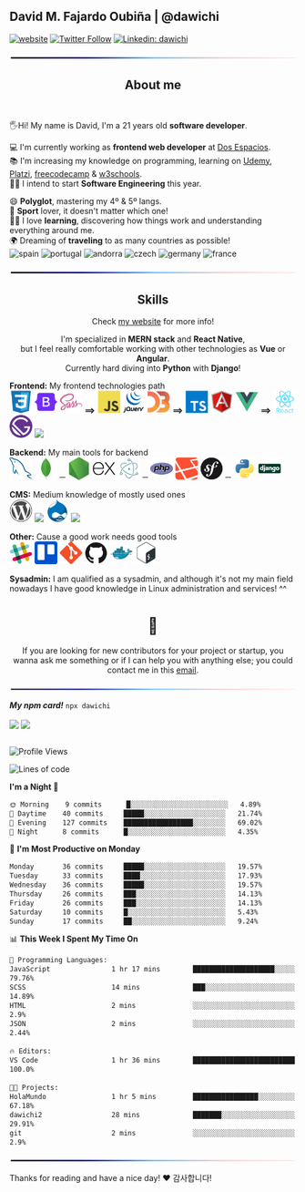 <!--
### ┌────────────────────────────────────────────────────────────
### │	                         INTRO
### └────────────────────────────────────────────────────────────
-->
## David M. Fajardo Oubiña | @dawichi
[![website](https://img.shields.io/badge/Website-46a2f1.svg?&logo=Google-Chrome&logoColor=white&color=blueviolet&link=https://dawichi.dev)](https://dawichi.dev)
[![Twitter Follow](https://img.shields.io/twitter/follow/dawichi_?label=Follow)](https://twitter.com/dawichi_)
[![Linkedin: dawichi](https://img.shields.io/badge/-dawichi-blue?logo=Linkedin&logoColor=white&link=https://www.linkedin.com/in/dawichi/)](https://www.linkedin.com/in/dawichi/)

![----------------------------------------------------](https://github.com/Dawichi/Dawichi/blob/master/.github/hr-colored.png)



<!--
### ┌────────────────────────────────────────────────────────────
### │	                         ABOUT ME
### └────────────────────────────────────────────────────────────
-->
<h2 align='center'>About me</h2>
<br />

🖐Hi! My name is David, I'm a 21 years old **software developer**.
 
💻 I'm currently working as **frontend web developer** at [Dos Espacios][1].  
📚 I'm increasing my knowledge on programming, learning on [Udemy][2], [Platzi][3], [freecodecamp][4] & [w3schools][5].  
👨‍💻 I intend to start **Software Engineering** this year.

😄 <span title="Spanish, Galician, English">**Polyglot**</span>, mastering my <span title="German">4º</span> & <span title="Korean">5º</span> langs.  
🏀 **Sport** lover, it doesn't matter which one!  
👨‍🔬 I love **learning**, discovering how things work and understanding everything around me.  
🌍 Dreaming of **traveling** to as many countries as possible!  
<img alt="spain" src="https://emojipedia-us.s3.dualstack.us-west-1.amazonaws.com/thumbs/120/apple/237/flag-for-spain_1f1ea-1f1f8.png" width="30" />
<img alt="portugal" src="https://emojipedia-us.s3.dualstack.us-west-1.amazonaws.com/thumbs/120/apple/237/flag-for-portugal_1f1f5-1f1f9.png" width="30" />
<img alt="andorra" src="https://emojipedia-us.s3.dualstack.us-west-1.amazonaws.com/thumbs/120/apple/237/flag-for-andorra_1f1e6-1f1e9.png" width="30" />
<img alt="czech" src="https://emojipedia-us.s3.dualstack.us-west-1.amazonaws.com/thumbs/120/apple/237/flag-for-czech-republic_1f1e8-1f1ff.png" width="30" />
<img alt="germany" src="https://emojipedia-us.s3.dualstack.us-west-1.amazonaws.com/thumbs/120/apple/237/flag-for-germany_1f1e9-1f1ea.png" width="30" />
<img alt="france" src="https://emojipedia-us.s3.dualstack.us-west-1.amazonaws.com/thumbs/120/apple/237/flag-for-france_1f1eb-1f1f7.png" width="30" />

![----------------------------------------------------](https://github.com/Dawichi/Dawichi/blob/master/.github/hr-colored.png)



<!--
### ┌────────────────────────────────────────────────────────────
### │	                         SKILLSET
### └────────────────────────────────────────────────────────────
-->
<h2 align='center'>Skills</h2>
<p align='center'>
    Check  <a href='https://dawichi.dev'>my website</a> for more info!
</p>
<p align='center'>
    I'm specialized in <b>MERN stack</b> and <b>React Native</b>, <br/>
    but I feel really comfortable working with other technologies as <b>Vue</b> or<b> Angular</b>.<br/>
    Currently hard diving into <b>Python</b> with <b>Django</b>!
</p>

**Frontend:** My frontend technologies path  
<img width="40" src="https://raw.githubusercontent.com/devicons/devicon/master/icons/css3/css3-original.svg"  />
<img width="40" src="https://raw.githubusercontent.com/devicons/devicon/master/icons/bootstrap/bootstrap-plain.svg"  />
<img width="40" src="https://raw.githubusercontent.com/devicons/devicon/master/icons/sass/sass-original.svg" />
**&xrArr;**
<img width="40" src="https://raw.githubusercontent.com/devicons/devicon/master/icons/javascript/javascript-original.svg"/>
<img width="40" src="https://raw.githubusercontent.com/devicons/devicon/master/icons/jquery/jquery-original-wordmark.svg" />
<img width="40" src="https://raw.githubusercontent.com/devicons/devicon/master/icons/d3js/d3js-original.svg"/>
**&xrArr;**
<img width="40" src="https://raw.githubusercontent.com/devicons/devicon/master/icons/typescript/typescript-original.svg"  />
<img width="40" src="https://raw.githubusercontent.com/devicons/devicon/master/icons/angularjs/angularjs-original.svg" />
<img width="40" src="https://raw.githubusercontent.com/devicons/devicon/master/icons/vuejs/vuejs-original.svg" />
**&xrArr;**
<img width="40" src="https://raw.githubusercontent.com/devicons/devicon/master/icons/react/react-original-wordmark.svg" />
<img width="40" src="https://raw.githubusercontent.com/devicons/devicon/master/icons/gatsby/gatsby-original.svg" />
<img width="40" src="https://img.icons8.com/color/2x/graphql.png" />

**Backend:** My main tools for backend  
<img width="40" src="https://raw.githubusercontent.com/devicons/devicon/master/icons/mysql/mysql-original.svg" />
<img width="40" src="https://raw.githubusercontent.com/devicons/devicon/master/icons/mongodb/mongodb-original.svg" />
**&boxh;**
<img width="40" src="https://raw.githubusercontent.com/devicons/devicon/master/icons/nodejs/nodejs-original.svg" />
<img width="40" src="https://raw.githubusercontent.com/devicons/devicon/master/icons/express/express-original.svg"  />
<img width="40" src="https://raw.githubusercontent.com/devicons/devicon/master/icons/electron/electron-original.svg"  />
**&boxh;**
<img width="40" src="https://raw.githubusercontent.com/devicons/devicon/master/icons/php/php-original.svg" />
<img width="40" src="https://raw.githubusercontent.com/devicons/devicon/master/icons/laravel/laravel-plain.svg" />
<img width="40" src="https://raw.githubusercontent.com/devicons/devicon/master/icons/symfony/symfony-original.svg" />
**&boxh;**
<img width="40" src="https://raw.githubusercontent.com/devicons/devicon/master/icons/python/python-original.svg" />
<img width="40" src="https://raw.githubusercontent.com/devicons/devicon/master/icons/django/django-original.svg" />

**CMS:** Medium knowledge of mostly used ones  
<img width="40" src="https://raw.githubusercontent.com/devicons/devicon/master/icons/wordpress/wordpress-plain.svg" />
<img width="40" src="https://avatars.githubusercontent.com/u/19872173?s=200&v=4" />
<img width="40" src="https://raw.githubusercontent.com/devicons/devicon/master/icons/drupal/drupal-original.svg" />
<img width="40" src="https://www.flaticon.es/svg/static/icons/svg/825/825533.svg" />

**Other:** Cause a good work needs good tools    
<img width="40" src="https://raw.githubusercontent.com/devicons/devicon/master/icons/slack/slack-original.svg" />
<img width="40" src="https://raw.githubusercontent.com/devicons/devicon/master/icons/trello/trello-plain.svg" />
<img width="40" src="https://raw.githubusercontent.com/devicons/devicon/master/icons/git/git-original.svg" />
<img width="40" src="https://raw.githubusercontent.com/devicons/devicon/master/icons/github/github-original.svg" />
<img width="40" src="https://raw.githubusercontent.com/devicons/devicon/master/icons/docker/docker-original.svg" />
<img width="40" src="https://raw.githubusercontent.com/devicons/devicon/master/icons/bash/bash-original.svg" />

**Sysadmin:**
I am qualified as a sysadmin, and although it's not my main field nowadays I have good knowledge in Linux administration and services! ^^



<!--
### ┌────────────────────────────────────────────────────────────
### │	                         CONTACT
### └────────────────────────────────────────────────────────────
-->
<h1 align='center'>📧</h1>
<p align='center'>
    If you are looking for new contributors for your project or startup, you wanna ask me something
    or if I can help you with anything else; you could contact me in this <a href='mailto:davidmf99@gmail.com'>email</a>.
</p>

![----------------------------------------------------](https://github.com/Dawichi/Dawichi/blob/master/.github/hr-colored.png)



<!--
### ┌────────────────────────────────────────────────────────────
### │	                         EXTRA INFO
### └────────────────────────────────────────────────────────────
-->
***My npm card!*** `npx dawichi`
<br/>

<!-- Github Readme Stats - Projects, most used languages and user info -->
<div>
 <img height="165px" align="center" src="https://github-readme-stats.dawichi.vercel.app/api/top-langs/?username=dawichi&layout=compact&theme=tokyonight" />
 <img height="165px" align="center" src="https://github-readme-stats.dawichi.vercel.app/api?username=dawichi&show_icons=true&include_all_commits=true&theme=tokyonight" />
</div><br/>

<!-- Wakatime Stats -->
<!--START_SECTION:waka-->
![Profile Views](http://img.shields.io/badge/Profile%20Views-37-blue)

![Lines of code](https://img.shields.io/badge/From%20Hello%20World%20I%27ve%20Written-231109%20lines%20of%20code-blue)

**I'm a Night 🦉** 

```text
🌞 Morning    9 commits      █░░░░░░░░░░░░░░░░░░░░░░░░   4.89% 
🌆 Daytime    40 commits     █████░░░░░░░░░░░░░░░░░░░░   21.74% 
🌃 Evening    127 commits    █████████████████░░░░░░░░   69.02% 
🌙 Night      8 commits      █░░░░░░░░░░░░░░░░░░░░░░░░   4.35%

```
📅 **I'm Most Productive on Monday** 

```text
Monday       36 commits     █████░░░░░░░░░░░░░░░░░░░░   19.57% 
Tuesday      33 commits     ████░░░░░░░░░░░░░░░░░░░░░   17.93% 
Wednesday    36 commits     █████░░░░░░░░░░░░░░░░░░░░   19.57% 
Thursday     26 commits     ███░░░░░░░░░░░░░░░░░░░░░░   14.13% 
Friday       26 commits     ███░░░░░░░░░░░░░░░░░░░░░░   14.13% 
Saturday     10 commits     █░░░░░░░░░░░░░░░░░░░░░░░░   5.43% 
Sunday       17 commits     ██░░░░░░░░░░░░░░░░░░░░░░░   9.24%

```


📊 **This Week I Spent My Time On** 

```text
💬 Programming Languages: 
JavaScript               1 hr 17 mins        ████████████████████░░░░░   79.76% 
SCSS                     14 mins             ███░░░░░░░░░░░░░░░░░░░░░░   14.89% 
HTML                     2 mins              ░░░░░░░░░░░░░░░░░░░░░░░░░   2.9% 
JSON                     2 mins              ░░░░░░░░░░░░░░░░░░░░░░░░░   2.44%

🔥 Editors: 
VS Code                  1 hr 36 mins        █████████████████████████   100.0%

🐱‍💻 Projects: 
HolaMundo                1 hr 5 mins         ████████████████░░░░░░░░░   67.18% 
dawichi2                 28 mins             ███████░░░░░░░░░░░░░░░░░░   29.91% 
git                      2 mins              ░░░░░░░░░░░░░░░░░░░░░░░░░   2.9%

```


<!--END_SECTION:waka-->

![----------------------------------------------------](https://github.com/Dawichi/Dawichi/blob/master/.github/hr-colored.png)

Thanks for reading and have a nice day!
♥ 감사합니다!






<!-- Links -->
[1]: https://www.dosespacios.com/ "dosespacios.com"
[2]: https://www.udemy.com/ "udemy.com"
[3]: https://platzi.com/ "platzi.com"
[4]: https://www.freecodecamp.org/ "freecodecamp.org"
[5]: https://www.w3schools.com/ "w3schools.com"


<!--
Icons from:
https://devicon.dev/
https://github.com/devicons/devicon/

Stats from:
https://github.com/anuraghazra/github-readme-stats

Wakatime stats from:
https://github.com/anmol098/waka-readme-stats
-->



<!--
**Dawichi/Dawichi** is a ✨ _special_ ✨ repository because its `README.md` (this file) appears on your GitHub profile.

Here are some ideas to get you started:
- 🔭 I’m currently working on ...
- 🌱 I’m currently learning ...
- 👯 I’m looking to collaborate on ...
- 🤔 I’m looking for help with ...
- 💬 Ask me about ...
- 📫 How to reach me: ...
- 😄 Pronouns: ...
- ⚡ Fun fact: ...
-->
